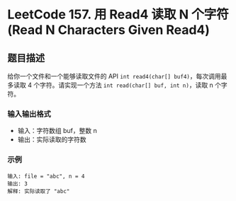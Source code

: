 # LeetCode 157. 用 Read4 读取 N 个字符 (Read N Characters Given Read4)

## 题目描述

给你一个文件和一个能够读取文件的 API `int read4(char[] buf4)`，每次调用最多读取 4 个字符。请实现一个方法 `int read(char[] buf, int n)`，读取 n 个字符。

### 输入输出格式
- 输入：字符数组 buf，整数 n
- 输出：实际读取的字符数

### 示例
```
输入: file = "abc", n = 4
输出: 3
解释: 实际读取了 "abc"
``` 